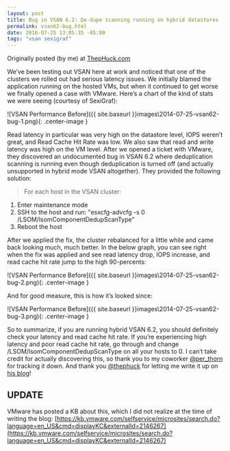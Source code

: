 ```yaml
---
layout: post
title: Bug in VSAN 6.2: De-dupe scanning running on hybrid datastores
permalink: vsan62-bug.html
date: 2016-07-25 13:05:35 -05:00
tags: "vsan sexigraf"
---
```

Originally posted (by me) at [ThepHuck.com](http://thephuck.com/virtualization/bug-in-vsan-6-2-de-dupe-scanning-running-on-hybrid-datastores/)

We’ve been testing out VSAN here at work and noticed that one of the clusters we rolled out had serious latency issues. We initially blamed the application running on the hosted VMs, but when it continued to get worse we finally opened a case with VMware. Here’s a chart of the kind of stats we were seeing (courtesy of SexiGraf):

![VSAN Performance Before]({{ site.baseurl }}images\2014-07-25-vsan62-bug-1.png){: .center-image }

Read latency in particular was very high on the datastore level, IOPS weren’t great, and Read Cache Hit Rate was low. We also saw that read and write latency was high on the VM level. After we opened a ticket with VMware, they discovered an undocumented bug in VSAN 6.2 where deduplication scanning is running even though deduplication is turned off (and actually unsupported in hybrid mode VSAN altogether). They provided the following solution: 


>For each host in the VSAN cluster:
>
1. Enter maintenance mode
2. SSH to the host and run: "esxcfg-advcfg -s 0 /LSOM/lsomComponentDedupScanType"
3. Reboot the host

After we applied the fix, the cluster rebalanced for a little while and came back looking much, much better. In the below graph, you can see right when the fix was applied and see read latency drop, IOPS increase, and read cache hit rate jump to the high 90-percents:

![VSAN Performance Before]({{ site.baseurl }}images\2014-07-25-vsan62-bug-2.png){: .center-image }

And for good measure, this is how it’s looked since:

![VSAN Performance Before]({{ site.baseurl }}images\2014-07-25-vsan62-bug-3.png){: .center-image }

So to summarize, if you are running hybrid VSAN 6.2, you should definitely check your latency and read cache hit rate. If you’re experiencing high latency and poor read cache hit rate, go through and change /LSOM/lsomComponentDedupScanType on all your hosts to 0. I can’t take credit for actually discovering this, so thank you to my coworker [@per_thorn](https://twitter.com/per_thorn) for tracking it down. And thank you [@thephuck](https://twitter.com/thephuck) for letting me write it up on [his blog](http://thephuck.com)!

## UPDATE
VMware has posted a KB about this, which I did not realize at the time of writing the blog: [https://kb.vmware.com/selfservice/microsites/search.do?language=en_US&cmd=displayKC&externalId=2146267](https://kb.vmware.com/selfservice/microsites/search.do?language=en_US&cmd=displayKC&externalId=2146267)